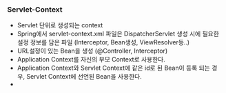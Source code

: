 ### Servlet-Context
- Servlet 단위로 생성되는 context
- Spring에서 servlet-context.xml 파일은 DispatcherServlet 생성 시에 필요한 설정 정보를 담은 파일 (Interceptor, Bean생성, ViewResolver등..)
- URL설정이 있는 Bean을 생성 (@Controller, Interceptor)
- Application Context를 자신의 부모 Context로 사용한다.
- Application Context와 Servlet Context에 같은 id로 된 Bean이 등록 되는 경우, Servlet Context에 선언된 Bean을 사용한다.
- 